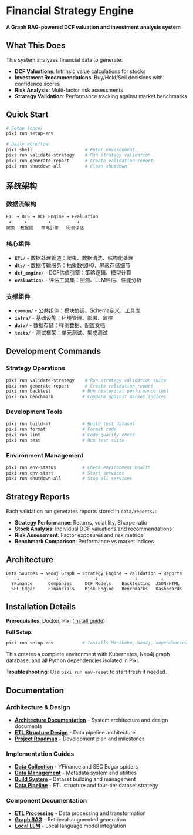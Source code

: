 # Financial Strategy Engine

**A Graph RAG-powered DCF valuation and investment analysis system**

## What This Does

This system analyzes financial data to generate:
- **DCF Valuations**: Intrinsic value calculations for stocks
- **Investment Recommendations**: Buy/Hold/Sell decisions with confidence scores  
- **Risk Analysis**: Multi-factor risk assessments
- **Strategy Validation**: Performance tracking against market benchmarks

## Quick Start

```bash
# Setup (once)
pixi run setup-env

# Daily workflow
pixi shell                    # Enter environment
pixi run validate-strategy    # Run strategy validation
pixi run generate-report      # Create validation report
pixi run shutdown-all         # Clean shutdown
```

## 系统架构

### 数据流架构
```
ETL → DTS → DCF Engine → Evaluation
 ↓     ↓        ↓          ↓
爬虫  数据层   策略引擎   回测评估
```

### 核心组件

- **`ETL/`** - 数据处理管道：爬虫、数据清洗、结构化处理
- **`dts/`** - 数据传输服务：抽象数据I/O，屏蔽存储细节
- **`dcf_engine/`** - DCF估值引擎：策略逻辑、模型计算
- **`evaluation/`** - 评估工具集：回测、LLM评估、性能分析

### 支撑组件

- **`common/`** - 公共组件：模块协调、Schema定义、工具库
- **`infra/`** - 基础设施：环境管理、部署、监控
- **`data/`** - 数据存储：样例数据、配置文档 
- **`tests/`** - 测试框架：单元测试、集成测试

## Development Commands

### Strategy Operations
```bash
pixi run validate-strategy    # Run strategy validation suite
pixi run generate-report      # Create validation report  
pixi run backtest            # Run historical performance test
pixi run benchmark           # Compare against market indices
```

### Development Tools
```bash
pixi run build-m7            # Build test dataset
pixi run format              # Format code
pixi run lint                # Code quality check
pixi run test                # Run test suite
```

### Environment Management
```bash
pixi run env-status          # Check environment health
pixi run env-start           # Start services
pixi run shutdown-all        # Stop all services
```

## Strategy Reports

Each validation run generates reports stored in `data/reports/`:
- **Strategy Performance**: Returns, volatility, Sharpe ratio
- **Stock Analysis**: Individual DCF valuations and recommendations  
- **Risk Assessment**: Factor exposures and risk metrics
- **Benchmark Comparison**: Performance vs market indices

## Architecture

```
Data Sources → Neo4j Graph → Strategy Engine → Validation → Reports
    ↓              ↓              ↓              ↓         ↓
  YFinance      Companies     DCF Models    Backtesting  JSON/HTML
  SEC Edgar     Financials    Risk Engine   Benchmarks   Dashboards
```

## Installation Details

**Prerequisites**: Docker, Pixi ([install guide](https://pixi.sh/latest/))

**Full Setup**:
```bash
pixi run setup-env           # Installs Minikube, Neo4j, dependencies
```

This creates a complete environment with Kubernetes, Neo4j graph database, and all Python dependencies isolated in Pixi.

**Troubleshooting**: Use `pixi run env-reset` to start fresh if needed.

## Documentation

### Architecture & Design
- **[Architecture Documentation](docs/README.md)** - System architecture and design documents
- **[ETL Structure Design](docs/ETL_STRUCTURE_DESIGN.md)** - Data pipeline architecture
- **[Project Roadmap](docs/PROJECT_ROADMAP.md)** - Development plan and milestones

### Implementation Guides
- **[Data Collection](spider/README.md)** - YFinance and SEC Edgar spiders
- **[Data Management](common/README.md)** - Metadata system and utilities  
- **[Build System](scripts/README.md)** - Dataset building and management
- **[Data Pipeline](data/README.md)** - ETL structure and four-tier dataset strategy

### Component Documentation
- **[ETL Processing](ETL/README.md)** - Data processing and transformation
- **[Graph RAG](graph_rag/README.md)** - Retrieval-augmented generation
- **[Local LLM](local_llm/README.md)** - Local language model integration